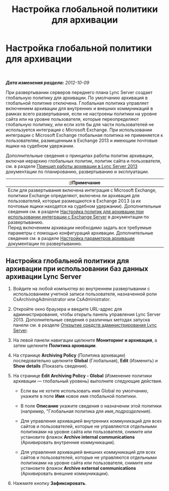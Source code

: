 ﻿---
title: Настройка глобальной политики для архивации
TOCTitle: Настройка глобальной политики для архивации
ms:assetid: 58341d6b-c3ff-4dd9-b1c7-0048f33861ca
ms:mtpsurl: https://technet.microsoft.com/ru-ru/library/JJ204906(v=OCS.15)
ms:contentKeyID: 49309836
ms.date: 05/19/2016
mtps_version: v=OCS.15
ms.translationtype: HT
---

# Настройка глобальной политики для архивации

 

_**Дата изменения раздела:** 2012-10-09_

При развертывании серверов переднего плана Lync Server создает глобальную политику для архивации. По умолчанию архивация в глобальной политике отключена. Глобальная политика управляет включением архивации для внутренних и внешних коммуникаций в рамках всего развертывания, если не настроены политики на уровне сайта или на уровне пользователя, которые переопределяют глобальную политику, или если хотя бы для части пользователей не используется интеграция с Microsoft Exchange. При использовании интеграции с Microsoft Exchange глобальная политика не применяется к пользователям, размещенным в Exchange 2013 и имеющим почтовые ящики на судебном удержании.

Дополнительные сведения о принципах работы политик архивации, включая иерархию глобальных политик, политик сайта и пользователя, см. в разделе [Принцип работы архивации в Lync Server 2013](lync-server-2013-how-archiving-works.md) документации по планированию, развертыванию и эксплуатации.

<table>
<thead>
<tr class="header">
<th><img src="images/Gg398412.note(OCS.15).gif" title="note" alt="note" />Примечание</th>
</tr>
</thead>
<tbody>
<tr class="odd">
<td>Если для развертывания включена интеграция с Microsoft Exchange, политики Exchange определяют, включена ли архивация для пользователей, которые размещаются в Exchange 2013 (а их почтовые ящики находятся на судебном удержании). Дополнительные сведения см. в разделе <a href="lync-server-2013-setting-up-policies-for-archiving-when-using-exchange-server-integration.md">Настройка политик для архивации при использовании интеграции с Exchange Server</a> в документации по развертыванию.<br />
Перед включением архивации необходимо задать все требуемые параметры с помощью конфигураций архивации. Дополнительные сведения см. в разделе <a href="lync-server-2013-configuring-archiving-options.md">Настройка параметров архивации</a> документации по развертыванию.</td>
</tr>
</tbody>
</table>


## Настройка глобальной политики для архивации при использовании баз данных архивации Lync Server

1.  Войдите на любой компьютер во внутреннем развертывании с использованием учетной записи пользователя, назначенной роли CsArchivingAdministrator или CsAdministrator.

2.  Откройте окно браузера и введите URL-адрес для администрирования, чтобы открыть панель управления Lync Server 2013. Дополнительные сведения о различных методах запуска панели см. в разделе [Открытие средств администрирования Lync Server](lync-server-2013-open-lync-server-administrative-tools.md).

3.  На левой панели навигации щелкните **Мониторинг и архивация**, а затем щелкните **Политика архивации**.

4.  На странице **Archiving Policy** (Политика архивации) последовательно щелкните **Global** (Глобальная), **Edit** (Изменить) и **Show details** (Показать сведения).

5.  На странице **Edit Archiving Policy - Global** (Изменение политики архивации — глобальный уровень) выполните следующие действия.
    
      - Если вы не хотите использовать имя Global по умолчанию, укажите в поле **Имя** новое имя глобальной политики.
    
      - В поле **Описание** укажите сведения о назначении этой политики (например, "Глобальная политика для *имя\_подразделения*).
    
      - Для управления архивацией внутренних коммуникаций для всех сайтов и пользователей, которые не управляются отдельными политиками на уровне сайта или пользователя, снимите или установите флажок **Archive internal communications** (Архивировать внутренние коммуникации).
    
      - Для управления архивацией внешних коммуникаций для всех сайтов и пользователей, которые не управляются отдельными политиками на уровне сайта или пользователя, снимите или установите флажок **Archive external communications** (Архивировать внешние коммуникации).

6.  Нажмите кнопку **Зафиксировать**.

